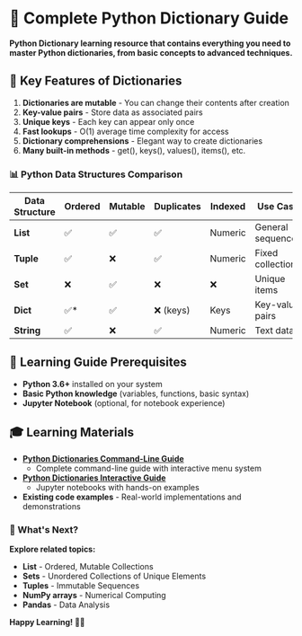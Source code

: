 # 🐍 Complete Python Dictionary Guide
**Python Dictionary learning resource that contains everything you need to master Python dictionaries, from basic concepts to advanced techniques.**

## 🔑 Key Features of Dictionaries

1. **Dictionaries are mutable** - You can change their contents after creation
2. **Key-value pairs** - Store data as associated pairs
3. **Unique keys** - Each key can appear only once
4. **Fast lookups** - O(1) average time complexity for access
5. **Dictionary comprehensions** - Elegant way to create dictionaries
6. **Many built-in methods** - get(), keys(), values(), items(), etc.

### 📊 Python Data Structures Comparison

| Data Structure | Ordered | Mutable | Duplicates | Indexed | Use Case |
|----------------|---------|---------|------------|---------|----------|
| **List** | ✅ | ✅ | ✅ | Numeric | General sequences |
| **Tuple** | ✅ | ❌ | ✅ | Numeric | Fixed collections |
| **Set** | ❌ | ✅ | ❌ | ❌ | Unique items |
| **Dict** | ✅* | ✅ | ❌ (keys) | Keys | Key-value pairs |
| **String** | ✅ | ❌ | ✅ | Numeric | Text data |

## 🔧 Learning Guide Prerequisites

- **Python 3.6+** installed on your system
- **Basic Python knowledge** (variables, functions, basic syntax)
- **Jupyter Notebook** (optional, for notebook experience)

## 🎓 Learning Materials

- **[Python Dictionaries Command-Line Guide](./CommandLine/python_dictionary_complete_guide.py)**
    - Complete command-line guide with interactive menu system
- **[Python Dictionaries Interactive Guide](./Notebooks/PYTHON_DICTIONARY_INTERACTIVE_NOTEBOOK_GUIDE.md)**
    - Jupyter notebooks with hands-on examples
- **Existing code examples** - Real-world implementations and demonstrations

### 📖 What's Next?

**Explore related topics:**
- **List** - Ordered, Mutable Collections
- **Sets** - Unordered Collections of Unique Elements
- **Tuples** - Immutable Sequences
- **NumPy arrays** - Numerical Computing
- **Pandas** - Data Analysis

**Happy Learning! 🐍✨**
